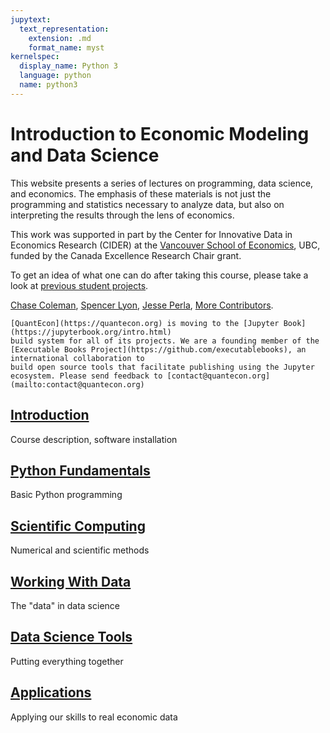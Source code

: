 ```yaml
---
jupytext:
  text_representation:
    extension: .md
    format_name: myst
kernelspec:
  display_name: Python 3
  language: python
  name: python3
---
```



# Introduction to Economic Modeling and Data Science

This website presents a series of lectures on programming, data science, and economics. The emphasis of these materials is not just the programming and statistics necessary to analyze data, but also on interpreting the results through the lens of economics.

This work was supported in part by the Center for Innovative Data in Economics Research (CIDER) at the [Vancouver School of Economics](https://economics.ubc.ca/), UBC, funded by the Canada Excellence Research Chair grant.

To get an idea of what one can do after taking this course, please take a look at [previous student projects](theme/projects.md).

[Chase Coleman](http://www.chasegcoleman.com/), [Spencer Lyon](http://spencerlyon.com/), [Jesse Perla](http://jesseperla.com/), [More Contributors](../theme/contributors.md).

```{admonition} News
[QuantEcon](https://quantecon.org) is moving to the [Jupyter Book](https://jupyterbook.org/intro.html)
build system for all of its projects. We are a founding member of the
[Executable Books Project](https://github.com/executablebooks), an international collaboration to
build open source tools that facilitate publishing using the Jupyter
ecosystem. Please send feedback to [contact@quantecon.org](mailto:contact@quantecon.org)
```

## <i class="fas fa-concierge-bell" style="color:#1665ad"></i> [Introduction](introduction/index.md)
Course description, software installation

## <i class="fab fa-python" style="color:#ffd053"></i> [Python Fundamentals](python_fundamentals/index.md)
Basic Python programming

## <i class="fas fa-server" style="color:#d45f6c"></i> [Scientific Computing](scientific/index.md)
Numerical and scientific methods

## <i class="fas fa-database" style="color:#6dae5c"></i> [Working With Data](pandas/index.md)
The "data" in data science

## <i class="fas fa-cogs" style="color:#9933ff"></i> [Data Science Tools](tools/index.md)
Putting everything together

## <i class="fas fa-chart-column" style="color:#ff9900"></i> [Applications](applications/index.md)
Applying our skills to real economic data
